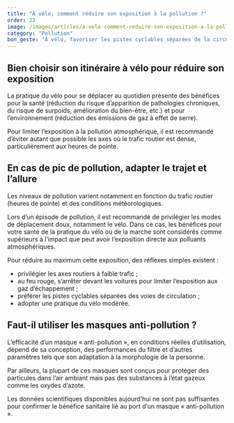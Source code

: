 ```yaml
---
title: "À vélo, comment réduire son exposition à la pollution ?"
order: 23
image: /images/articles/a-velo-comment-reduire-son-exposition-a-la-pollution.jpg
category: "Pollution"
bon_geste: "À vélo, favoriser les pistes cyclables séparées de la circulation et les axes à faible trafic routier."
---
```


## ­­Bien choisir son itinéraire à vélo pour réduire son exposition

La pratique du vélo pour se déplacer au quotidien présente des bénéfices pour la santé (réduction du risque d’apparition de pathologies chroniques, du risque de surpoids, amélioration du bien-être, etc.) et pour l’environnement (réduction des émissions de gaz à effet de serre).

Pour limiter l’exposition à la pollution atmosphérique, il est recommandé d’éviter autant que possible les axes où le trafic routier est dense, particulièrement aux heures de pointe.

## ­­­En cas de pic de pollution, adapter le trajet et l’allure

Les niveaux de pollution varient notamment en fonction du trafic routier (heures de pointe) et des conditions météorologiques.

Lors d’un épisode de pollution, il est recommandé de privilégier les modes de déplacement doux, notamment le vélo. Dans ce cas, les bénéfices pour votre santé de la pratique du vélo ou de la marche sont considérés comme supérieurs à l’impact que peut avoir l’exposition directe aux polluants atmosphériques.

Pour réduire au maximum cette exposition, des réflexes simples existent :
- privilégier les axes routiers à faible trafic ;
- au feu rouge, s’arrêter devant les voitures pour limiter l’exposition aux gaz d’échappement ;
- préférer les pistes cyclables séparées des voies de circulation ;
- adopter une pratique du vélo modérée.

## ­­Faut-il utiliser les masques anti-pollution ?

L’efficacité d’un masque « anti-pollution », en conditions réelles d’utilisation, dépend de sa conception, des performances du filtre et d’autres paramètres tels que son adaptation à la morphologie de la personne. 

Par ailleurs, la plupart de ces masques sont conçus pour protéger des particules dans l’air ambiant mais pas des substances à l’état gazeux comme les oxydes d’azote.

Les données scientifiques disponibles aujourd’hui ne sont pas suffisantes pour confirmer le bénéfice sanitaire lié au port d’un masque « anti-pollution ».
